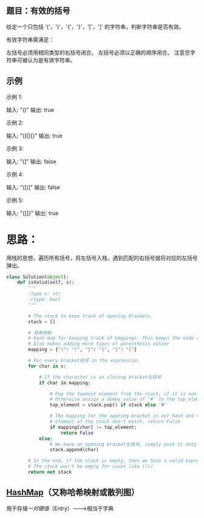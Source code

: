 ## 题目：有效的括号
给定一个只包括 '('，')'，'{'，'}'，'['，']' 的字符串，判断字符串是否有效。

有效字符串需满足：

左括号必须用相同类型的右括号闭合。
左括号必须以正确的顺序闭合。
注意空字符串可被认为是有效字符串。
## 示例
示例 1:

输入: "()"
输出: true

示例 2:

输入: "()[]{}"
输出: true

示例 3:

输入: "(]"
输出: false

示例 4:

输入: "([)]"
输出: false

示例 5:

输入: "{[]}"
输出: true

# 思路：
用栈的思想，遍历所有括号，将左括号入栈，遇到匹配的右括号就将对应的左括号弹出。
```python
class Solution(object):
    def isValid(self, s):
        """
        :type s: str
        :rtype: bool
        """

        # The stack to keep track of opening brackets.
        stack = []

        # 哈希映射
        # Hash map for keeping track of mappings. This keeps the code very clean.
        # Also makes adding more types of parenthesis easier
        mapping = {")": "(", "}": "{", "]": "["}

        # For every bracket括号 in the expression.
        for char in s:

            # If the character is an closing bracket右括号
            if char in mapping:

                # Pop the topmost element from the stack, if it is non empty
                # Otherwise assign a dummy value of '#' to the top_element variable
                top_element = stack.pop() if stack else '#'

                # The mapping for the opening bracket in our hash and the top
                # element of the stack don't match, return False
                if mapping[char] != top_element:
                    return False
            else:
                # We have an opening bracket左括号, simply push it onto the stack.
                stack.append(char)

        # In the end, if the stack is empty, then we have a valid expression.
        # The stack won't be empty for cases like ((()
        return not stack
```
## [HashMap](https://blog.csdn.net/Jekin_KE/article/details/83120144)（又称哈希映射或散列图）
用于存储*一对键值*（Entry）--->相当于字典

